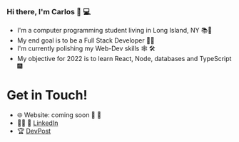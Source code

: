 <!--
**CDDR1/CDDR1** is a ✨ _special_ ✨ repository because its `README.md` (this file) appears on your GitHub profile.

Here are some ideas to get you started:

- 🔭 I’m currently working on ... 
- 🌱 I’m currently learning ... 
- 👯 I’m looking to collaborate on ...
- 🤔 I’m looking for help with ...
- 💬 Ask me about ...
- 📫 How to reach me: ...
- ⚡ Fun fact: ...
-->


### Hi there, I'm Carlos 👋 💻

- I'm a computer programming student living in Long Island, NY 📚🗽
- My end goal is to be a Full Stack Developer 👨‍💻 
- I'm currently polishing my Web-Dev skills 🕸️ 🛠️ 
- My objective for 2022 is to learn React, Node, databases and TypeScript 🎆

# Get in Touch!

- 🌐 Website: coming soon 👀 🚧
- 👨‍💼 💼 [LinkedIn](https://www.linkedin.com/in/carlos-duque-77488b1b8/)
- 🏆 [DevPost](https://devpost.com/CDDR1?ref_content=user-portfolio&ref_feature=portfolio&ref_medium=global-nav)
